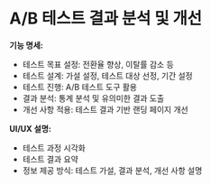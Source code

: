 # A/B 테스트 결과 분석 및 개선

<p><b>기능 명세:</b></p><ul><li>테스트 목표 설정: 전환율 향상, 이탈률 감소 등</li><li>테스트 설계: 가설 설정, 테스트 대상 선정, 기간 설정</li><li>테스트 진행: A/B 테스트 도구 활용</li><li>결과 분석: 통계 분석 및 유의미한 결과 도출</li><li>개선 사항 적용: 테스트 결과 기반 랜딩 페이지 개선</li></ul><p><b>UI/UX 설명:</b></p><ul><li>테스트 과정 시각화</li><li>테스트 결과 요약</li><li>정보 제공 방식: 테스트 가설, 결과 분석, 개선 사항 설명</li></ul>